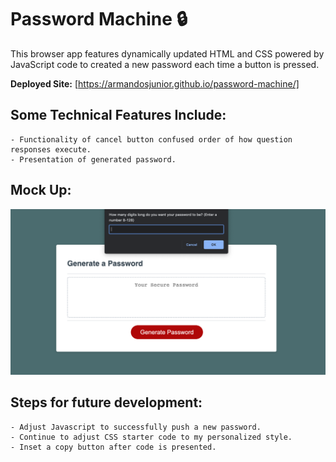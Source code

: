 # Password Machine :lock:

This browser app features dynamically updated HTML and CSS powered by JavaScript code to created a new password each time a button is pressed.

**Deployed Site:** [https://armandosjunior.github.io/password-machine/]


## **Some Technical Features Include:**
```
- Functionality of cancel button confused order of how question responses execute.
- Presentation of generated password.
```

## **Mock Up:**
![Image of Project](./public/pro3.png)

## **Steps for future development:**
```
- Adjust Javascript to successfully push a new password.
- Continue to adjust CSS starter code to my personalized style.
- Inset a copy button after code is presented.
```

